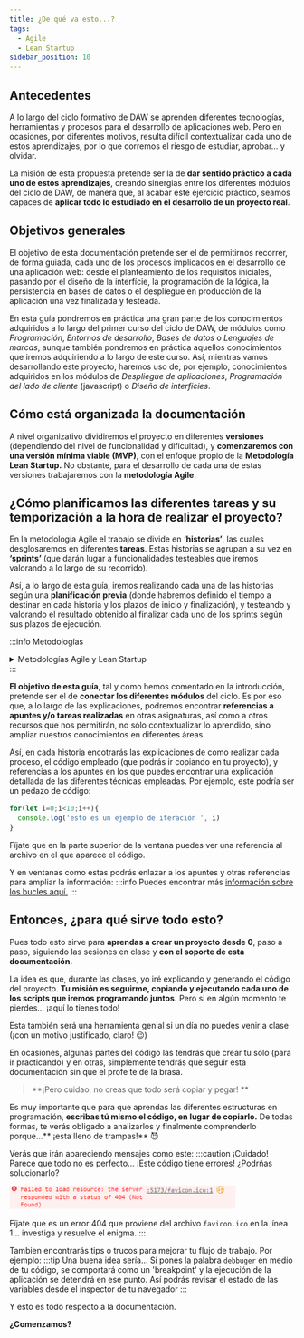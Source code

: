 ```yaml
---
title: ¿De qué va esto...?
tags:
  - Agile
  - Lean Startup
sidebar_position: 10
---
```


## Antecedentes
A lo largo del ciclo formativo de DAW se aprenden diferentes tecnologías, herramientas y procesos para el desarrollo de aplicaciones web. Pero en ocasiones, por diferentes motivos, resulta difícil contextualizar cada uno de estos aprendizajes, por lo que corremos el riesgo de estudiar, aprobar… y olvidar.

La misión de esta propuesta pretende ser la de **dar sentido práctico a cada uno de estos aprendizajes**, creando sinergias entre los diferentes módulos del ciclo de DAW, de manera que, al acabar este ejercicio práctico, seamos capaces de **aplicar todo lo estudiado en el desarrollo de un proyecto real**.

## Objetivos generales
El objetivo de esta documentación pretende ser el de permitirnos recorrer, de forma guiada, cada uno de los procesos implicados en el desarrollo de una aplicación web: desde el planteamiento de los requisitos iniciales, pasando por el diseño de la interfície, la programación de la lógica, la persistencia en bases de datos o el despliegue en producción de la aplicación una vez finalizada y testeada. 

En esta guía pondremos en práctica una gran parte de los conocimientos adquiridos a lo largo del primer curso del ciclo de DAW, de módulos como *Programación*, *Entornos de desarrollo*, *Bases de datos* o *Lenguajes de marcas*, aunque también pondremos en práctica aquellos conocimientos que iremos adquiriendo a lo largo de este curso. Así, mientras vamos desarrollando este proyecto, haremos uso de, por ejemplo, conocimientos adquiridos en los módulos de *Despliegue de aplicaciones*, *Programación del lado de cliente* (javascript) o *Diseño de interficies*. 

## Cómo está organizada la documentación
A nivel organizativo dividiremos el proyecto en diferentes **versiones** (dependiendo del nivel de funcionalidad y dificultad), y **comenzaremos con una versión mínima viable (MVP)**, con el enfoque propio de la **Metodología Lean Startup.**
No obstante, para el desarrollo de cada una de estas versiones trabajaremos con la **metodología Agile**.

## ¿Cómo planificamos las diferentes tareas y su temporización a la hora de realizar el proyecto?
En la metodología Agile el trabajo se divide en **‘historias’**, las cuales desglosaremos en diferentes **tareas**. Estas historias se agrupan a su vez en **‘sprints’** (que darán lugar a funcionalidades testeables que iremos valorando a lo largo de su recorrido). 

Así, a lo largo de esta guía, iremos realizando cada una de las historias según una **planificación previa** (donde habremos definido el tiempo a destinar en cada historia y los plazos de inicio y finalización), y testeando y valorando el resultado obtenido al finalizar cada uno de los sprints según sus plazos de ejecución.

:::info Metodologías
<details>
  <summary>Metodologías Agile y Lean Startup</summary>
  <div>
      <h4>Metodología Agile</h4>
      <p>**Metodología Agile:** Un ejemplo de una empresa que utiliza la metodología Agile es Spotify. En este caso, el equipo de desarrollo trabaja en ciclos de dos semanas llamados "sprints" y se centran en la entrega de características en plazos cortos y regulares. También trabajan en colaboración con los clientes y usuarios para obtener retroalimentación y ajustar los requisitos del proyecto a medida que avanzan.</p>
      <h4>Metodología Lean Startup</h4>
      <p>**Metodología Lean Startup:** Un ejemplo de una empresa que utiliza la metodología Lean Startup es Dropbox. En este caso, el equipo de desarrollo creó una versión mínima viable (MVP) de su aplicación de almacenamiento en la nube para probar rápidamente su aceptación en el mercado. Obtuvieron retroalimentación de los clientes de forma temprana y frecuente, lo que les permitió ajustar y mejorar el producto a lo largo del tiempo.</p>
  </div>
</details>
:::






**El objetivo de esta guía**, tal y como hemos comentado en la introducción, pretende ser el de **conectar los diferentes módulos** del ciclo. Es por eso que, a lo largo de las explicaciones, podremos encontrar **referencias a apuntes y/o tareas realizadas** en otras asignaturas, así como a otros recursos que nos permitirán, no sólo contextualizar lo aprendido, sino ampliar nuestros conocimientos en diferentes áreas.

Así, en cada historia encotrarás las explicaciones de como realizar cada proceso, el código empleado (que podrás ir copiando en tu proyecto), y referencias a los apuntes en los que puedes encontrar una explicación detallada de las diferentes técnicas empleadas. Por ejemplo, este podría ser un pedazo de código:

```js title="archivo.js"
for(let i=0;i<10;i++){
  console.log('esto es un ejemplo de iteración ', i)
}
```
Fíjate que en la parte superior de la ventana puedes ver una referencia al archivo en el que aparece el código.

Y en ventanas como estas podrás enlazar a los apuntes y otras referencias para ampliar la información:
:::info
Puedes encontrar más [información sobre los bucles aquí.](https://lenguajejs.com/javascript/introduccion/bucles/)
:::

## Entonces, ¿para qué sirve todo esto?
Pues todo esto sirve para **aprendas a crear un proyecto desde 0**, paso a paso, siguiendo las sesiones en clase y **con el soporte de esta documentación.**

La idea es que, durante las clases, yo iré explicando y generando el código del proyecto. **Tu misión es seguirme, copiando y ejecutando cada uno de los scripts que iremos programando juntos.** Pero si en algún momento te pierdes... ¡aquí lo tienes todo!

Esta también será una herramienta genial si un día no puedes venir a clase (¡con un motivo justificado, claro! 😉)

En ocasiones, algunas partes del código las tendrás que crear tu solo (para ir practicando) y en otras, simplemente tendrás que seguir esta documentación sin que el profe te de la brasa.


> **¡Pero cuidao, no creas que todo será copiar y pegar! **



Es muy importante que para que aprendas las diferentes estructuras en programación, **escribas tú mismo el código, en lugar de copiarlo.**
De todas formas, te verás obligado a analizarlos y finalmente comprenderlo porque...** ¡esta lleno de trampas!** 😈 

Verás que irán apareciendo mensajes como este:
:::caution ¡Cuidado!
Parece que todo no es perfecto... ¡Este código tiene errores! ¿Podrñas solucionarlo? 

![Ejemplo Error](/imagenes/introduccion/introduccion_1_ejemploError.png)

Fíjate que es un error 404 que proviene del archivo `favicon.ico` en la línea 1... investiga y resuelve el enigma. 
:::

Tambien encontrarás tips o trucos para mejorar tu flujo de trabajo. Por ejemplo:
:::tip Una buena idea sería...
Si pones la palabra `debbuger` en medio de tu código, se comportará como un 'breakpoint' y la ejecución de la aplicación se detendrá en ese punto. Así podrás revisar el estado de las variables desde el inspector de tu navegador
:::

Y esto es todo respecto a la documentación.

**¿Comenzamos?**

